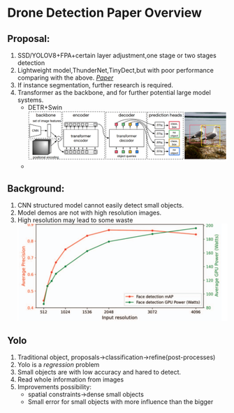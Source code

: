 Drone Detection Paper Overview
====

Proposal: 
----
1. SSD/YOLOV8+FPA+certain layer adjustment,one stage or two stages detection
2. Lightweight model,ThunderNet,TinyDect,but with poor performance comparing with the above.
*[Paper](https://arxiv.org/pdf/2304.03428.pdf)*
3. If instance segmentation, further research is required.
4. Transformer as the backbone, and for further potential large model systems.
   + DETR+Swin
   ![detr](Papers/DETR.png)
   + 

  

Background:
----
1. CNN structured model cannot easily detect small objects.
2. Model demos are not with high resolution images.
3. High resolution may lead to some waste
[![Resolution_Power_AP.png](Papers/Resolution_Power_AP.png)](https://openaccess.thecvf.com/content/ICCV2023W/RCV/papers/Tran_Fast_Object_Detection_in_High-Resolution_Videos_ICCVW_2023_paper.pdf)

Yolo
----
1. Traditional object, proposals->classification->refine(post-processes)
2. Yolo is a *regression* problem
3. Small objects are with low accuracy and hared to detect.
4. Read whole information from images
5. Improvements possibility: 
   - spatial constraints->dense small objects
   - Small error for small objects with more influence than the bigger


